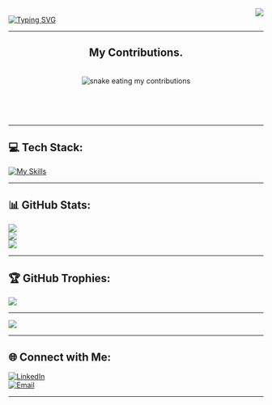 <img align="right" src="https://visitor-badge.laobi.icu/badge?page_id=sreedhil.sreedhil"/>

[![Typing SVG](https://readme-typing-svg.demolab.com?font=Times+new+roman&pause=1000&color=0F8BF7&center=true&vCenter=true&width=435&lines=Hi+There%2C+I'm+SREEDHIL+PAVISHANKER+B;Software+Product+Engineer;Kalvium+%E2%80%93+LPU+(2024%E2%80%932028))](https://git.io/typing-svg)

---
<div align="center">
  <h2>My Contributions.</h2>
  <br/>
  <img alt="snake eating my contributions" src="https://raw.githubusercontent.com/sreedhil/sreedhil/output/github-contribution-grid-snake.svg"/>

  <br/><br/><br/>
</div>

---


## 💻 Tech Stack:
[![My Skills](https://skillicons.dev/icons?i=js,html,css,nodejs,aws,gcp,react,git,py,tailwind,vscode,cpp,express,figma,github,md,mongodb,mysql,netlify,npm,postman,powershell,figma&theme=light)](https://skillicons.dev)

---

## 📊 GitHub Stats:
![](https://github-readme-stats.vercel.app/api?username=SREEDHIL&theme=holi&hide_border=false&include_all_commits=true&count_private=true)  
![](https://nirzak-streak-stats.vercel.app/?user=SREEDHIL&theme=holi&hide_border=false)  
![](https://github-readme-stats.vercel.app/api/top-langs/?username=SREEDHIL&theme=holi&hide_border=false&layout=compact)

---

## 🏆 GitHub Trophies:
![](https://github-profile-trophy.vercel.app/?username=SREEDHIL&theme=date_night&no-frame=false&no-bg=false&margin-w=4)

---

[![](https://visitcount.itsvg.in/api?id=SREEDHIL&icon=6&color=8)](https://visitcount.itsvg.in)

---
## 🌐 Connect with Me:

[![LinkedIn](https://img.shields.io/badge/LinkedIn-%230077B5.svg?style=for-the-badge&logo=linkedin&logoColor=white)](https://www.linkedin.com/in/sreedhil-pavishanker-b-476a72306/)  
[![Email](https://img.shields.io/badge/Email-D14836?logo=gmail&logoColor=white&style=for-the-badge)](mailto:sreedhilpavishanker@gmail.com)

---
